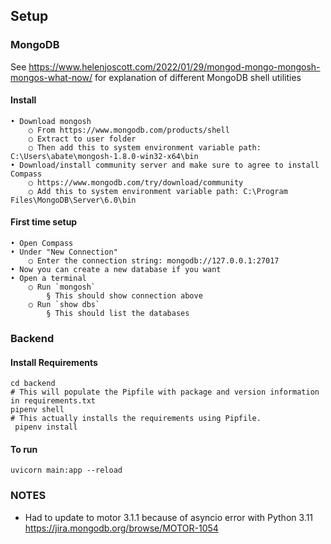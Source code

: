 ## Setup

### MongoDB
See https://www.helenjoscott.com/2022/01/29/mongod-mongo-mongosh-mongos-what-now/ for explanation of different MongoDB shell utilities
#### Install
	• Download mongosh
		○ From https://www.mongodb.com/products/shell 
		○ Extract to user folder
		○ Then add this to system environment variable path: C:\Users\abate\mongosh-1.8.0-win32-x64\bin
	• Download/install community server and make sure to agree to install Compass
		○ https://www.mongodb.com/try/download/community
		○ Add this to system environment variable path: C:\Program Files\MongoDB\Server\6.0\bin

#### First time setup
	• Open Compass
	• Under "New Connection"
		○ Enter the connection string: mongodb://127.0.0.1:27017
	• Now you can create a new database if you want
	• Open a terminal
		○ Run `mongosh`
			§ This should show connection above
		○ Run `show dbs`
			§ This should list the databases

### Backend
#### Install Requirements
```
cd backend
# This will populate the Pipfile with package and version information in requirements.txt
pipenv shell
# This actually installs the requirements using Pipfile.
 pipenv install
```

#### To run
```
uvicorn main:app --reload
```

### NOTES 
* Had to update to motor 3.1.1 because of asyncio error with Python 3.11 https://jira.mongodb.org/browse/MOTOR-1054